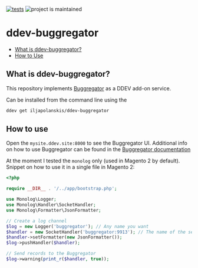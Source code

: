 [![tests](https://github.com/iljapolanskis/ddev-buggregator/actions/workflows/tests.yml/badge.svg)](https://github.com/ddev/ddev-buggregator/actions/workflows/tests.yml) ![project is maintained](https://img.shields.io/maintenance/yes/2024.svg)

# ddev-buggregator <!-- omit in toc -->

* [What is ddev-buggregator?](#what-is-ddev-buggregator)
* [How to Use](#how-to-use)

## What is ddev-buggregator?

This repository implements [Buggregator](https://github.com/buggregator/server) as a DDEV add-on service.

Can be installed from the command line using the 
```sh
ddev get iljapolanskis/ddev-buggregator
```

## How to use

Open the `mysite.ddev.site:8000` to see the Buggregator UI. Additional info on how to use Buggregator can be found in the [Buggregator documentation](https://github.com/buggregator/server#configuration)

At the moment I tested the `monolog` only (used in Magento 2 by default). Snippet on how to use it in a single file in Magento 2:

```php
<?php

require __DIR__ . '/../app/bootstrap.php';

use Monolog\Logger;
use Monolog\Handler\SocketHandler;
use Monolog\Formatter\JsonFormatter;

// Create a log channel
$log = new Logger('buggregator'); // Any name you want
$handler = new SocketHandler('buggregator:9913'); // The name of the service and the port, by default 9913 for monolog
$handler->setFormatter(new JsonFormatter());
$log->pushHandler($handler);

// Send records to the Buggregator
$log->warning(print_r($handler, true));
```

